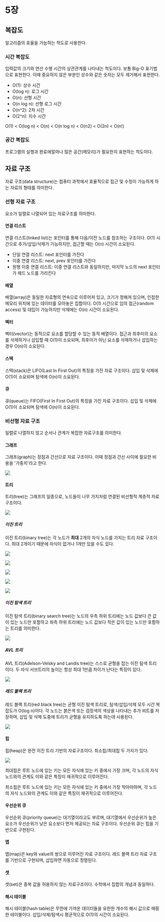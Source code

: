 # 5장

## 복잡도

알고리즘의 효율을 가늠하는 척도로 사용한다.

### 시간 복잡도

입력값의 크기와 연산 수행 시간의 상관관계를 나타내는 척도이다. 보통 Big-O 표기법으로 표현한다. 이때 중요하지 않은 부분인 상수와 같은 숫자는 모두 제거해서 표현한다.

- O(1): 상수 시간
- O(log n): 로그 시간
- O(n): 선형 시간
- O(n log n): 선형 로그 시간
- O(n^2): 2차 시간
- O(2^n): 지수 시간

O(1) < O(log n) < O(n) < O(n log n) < O(n2) < O(2n) < O(n!)

### 공간 복잡도

프로그램의 실행과 완료에얼마나 많은 공간(메모리)가 필요한지 표현하는 척도이다.

## 자료 구조

자료 구조(data structure)는 컴퓨터 과학에서 효율적으로 접근 및 수정이 가능하게 하는 자료의 형태를 의미한다.

### 선형 자료 구조

요소가 일렬로 나열되어 있는 자료구조를 의미한다.

#### 연결 리스트

연결 리스트(linked list)는 포인터를 통해 다음/이전 노드를 참조하는 구조이다. O(1) 시간으로 추가/삽입/삭제가 가능하지만, 접근할 때는 O(n) 시간이 소요된다.

- 단일 연결 리스트: next 포인터를 가진다
- 이중 연결 리스트: next, prev 포인터를 가진다
- 원형 이중 연결 리스트: 이중 연결 리스트와 동일하지만, 마지막 노드의 next 포인터가 헤드 노드를 가리킨다

#### 배열

배열(array)은 동일한 자료형의 연속으로 이루어져 있고, 크기가 정해져 있으며, 인접한 메모리 위치에 있는 데이터를 모아놓은 집합이다. O(1) 시간으로 임의 접근(random access) 및 대입이 가능하지만 삭제에는 O(n) 시간이 소요된다.

#### 벡터

벡터(vector)는 동적으로 요소를 할당할 수 있는 동적 배열이다. 접근과 최후미의 요소를 삭제하거나 삽입할 때 O(1)이 소요되며, 최후미가 아닌 요소를 삭제하거나 삽입하는 경우 O(n)이 소요된다.

#### 스택

스택(stack)은 LIFO(Last In First Out)의 특징을 가진 자료 구조이다. 삽입 및 삭제에 O(1)이 소요되며 탐색에 O(n)이 소요된다.

#### 큐

큐(queue)는 FIFO(First In First Out)의 특징을 가진 자료 구조이다. 삽입 및 삭제에 O(1)이 소요되며 탐색에 O(n)이 소요된다.

### 비선형 자료 구조

일렬로 나열하지 않고 순서나 관계가 복잡한 자료구조를 의미한다.

#### 그래프

그래프(graph)는 정점과 간선으로 자료 구조이다. 이때 정점과 간선 사이에 필요한 비용을 '가중치'라고 한다.

![](https://images.velog.io/images/gimtommang11/post/b632e2fd-4a41-4e96-b7c8-56399615308c/graph.png)

#### 트리

트리(tree)는 그래프의 일종으로, 노드들이 나무 가지처럼 연결된 비선형적 계층적 자료구조이다.

![](https://i.namu.wiki/i/8pViDtKiYxEmcz1zj2WHZEpLHeu4q4n1bAjOOTvA4rLde3d-miR4lbCeFRjhzuTV1SLW5vFdg81Q6vb6fm1I9Q.webp)

##### 이진 트리

이진 트리(binary tree)는 각 노드가 **최대** 2개의 자식 노드를 가지는 트리 자료 구조이다. 최대 2개이기 때문에 자식이 없거나 1개만 있을 수도 있다.

![](https://velog.velcdn.com/images/dlgosla/post/0faeb483-bc6f-4a83-93fc-dad54ffeed7a/image.png)

![](https://velog.velcdn.com/images/dlgosla/post/88987f4d-da92-48e0-a151-a2e36bb587b7/image.png)

![](https://velog.velcdn.com/images/dlgosla/post/2a247f54-f89b-434d-b14f-ed6dd18b78f9/image.png)

![](https://velog.velcdn.com/images/dlgosla/post/a1cf3edc-11ba-4753-8915-92ed281d217f/image.png)

![](https://velog.velcdn.com/images/dlgosla/post/3c46257d-5882-45f8-abdc-d560d9c7b0d2/image.png)

##### 이진 탐색 트리

이진 탐색 트리(binary search tree)는 노드의 우측 하위 트리에는 노드 값보다 큰 값이 있는 노드만 포함하고 좌측 하위 트리에는 노드 값보다 작은 값이 있는 노드만 포함하는 트리를 의미한다.

![](https://blog.kakaocdn.net/dn/b50CLv/btrfWceBceL/lLCTey5Fyvc5X92i5MaLk1/img.png)

##### AVL 트리

AVL 트리(Adelson-Velsky and Landis tree)는 스스로 균형을 잡는 이진 탐색 트리이다. 두 자식 서브트리의 높이는 항상 최대 1만큼 차이가 난다는 특징이 있다.

![](https://blog.kakaocdn.net/dn/MgydF/btq2ZpcT9dF/WNzhK8Ka9KmiuX6iqj5Ws0/img.png)

##### 레드 블랙 트리

레드 블랙 트리(red black tree)는 균형 이진 탐색 트리로, 탐색/삽입/삭제 모두 시간 복잡도가 O(log n)이다. 각 노드는 붉은색 또는 검정색의 색상을 나타내는 추가 비트를 저장하며, 삽입 및 삭제 도중에 트리가 균형을 유지하도록 하는데 사용된다.

![](https://velog.velcdn.com/images/kku64r/post/5b00d061-d65e-4d84-a311-358dedf8a0c1/image.png)

#### 힙

힙(heap)은 완전 이진 트리 기반의 자료구조이다. 최소힙/최대힙 두 가지가 있다.

![](https://velog.velcdn.com/images/yyj8771/post/25a9393f-9875-4577-8cd2-bf2ce9223097/image.png)

최대힙은 루트 노드에 있는 키는 모든 자식에 있는 키 중에서 가장 크며, 각 노드의 자식 노드와의 관계도 이와 같은 특징이 재귀적으로 이루어진다.

최소힙은 루트 노드에 있는 키는 모든 자식에 있는 키 중에서 가장 작아야하며, 각 노드의 자식 노드와의 관계도 이와 같은 특징이 재귀적으로 이루어진다.

#### 우선순위 큐

우선순위 큐(priority queue)는 대기열이라고도 부르며, 대기열에서 우선순위가 높은 요소가 우선순위가 낮은 요소보다 먼저 제공되는 자료 구조이다. 우선순위 큐는 힙을 기반으로 구현된다.

#### 맵

맵(map)은 key와 value의 쌍으로 이루어진 자료 구조이다. 레드 블랙 트리 자료 구조를 기반으로 구현되며, 삽입하면 자동으로 정렬된다.

#### 셋

셋(set)은 중복 값을 허용하지 않는 자료구조이다. 수학에서 집합의 개념과 동일하다.

#### 해시 테이블

해시 테이블(hash table)은 무한에 가까운 데이터들을 유한한 개수의 해시 값으로 매핑한 테이블이다. 삽입/삭제/탐색시 평균적으로 O(1)의 시간이 소요된다.
